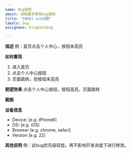 ```yaml
---
name: Bug报告
about: 请按要求填写bug报告
title: "[BUG] xxx问题"
labels: bug
assignees: KingGanZeng

---
```


**描述**
例：首页点击个人中心，按钮未高亮

**如何重现**
1. 进入首页
2. 点击个人中心按钮
3. 页面跳转，但按钮未高亮

**期望效果**
点击个人中心按钮，按钮高亮，页面跳转

**截图**

**设备信息**
 - Device: [e.g. iPhone6]
 - OS: [e.g. iOS]
 - Browser [e.g. chrome, safari]
 - Version [e.g. 22]

**其他说明**
例：此bug优先级较低，再不影响开发进度下进行修改。
